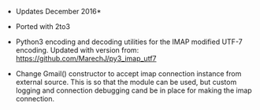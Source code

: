 * Updates December 2016*

- Ported with 2to3

- Python3 encoding and decoding utilities for the IMAP modified UTF-7 encoding.
Updated with version from: https://github.com/MarechJ/py3_imap_utf7

- Change Gmail() constructor to accept imap connection instance from external source.
This is so that the module can be used, but custom logging and connection debugging cand be in place for making the imap connection.
